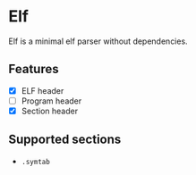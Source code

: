 # Elf

Elf is a minimal elf parser without dependencies.

## Features

- [x] ELF header
- [ ] Program header
- [x] Section header

## Supported sections

- `.symtab`
